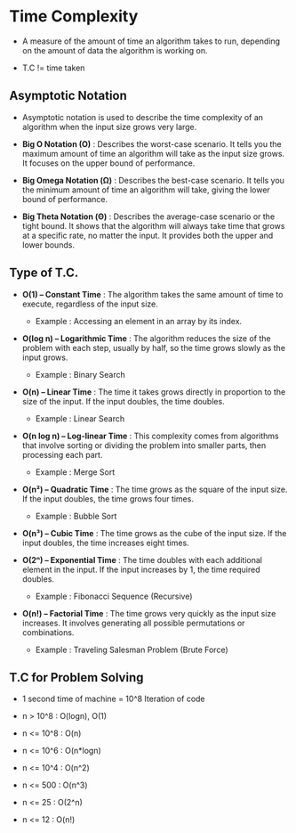 # Time Complexity

- A measure of the amount of time an algorithm takes to run, depending on the amount of data the algorithm is working on.

- T.C != time taken

## Asymptotic Notation

- Asymptotic notation is used to describe the time complexity of an algorithm when the input size grows very large.

- **Big O Notation (O)** : Describes the worst-case scenario. It tells you the maximum amount of time an algorithm will take as the input size grows. It focuses on the upper bound of performance.

- **Big Omega Notation (Ω)** : Describes the best-case scenario. It tells you the minimum amount of time an algorithm will take, giving the lower bound of performance.

- **Big Theta Notation (Θ)** : Describes the average-case scenario or the tight bound. It shows that the algorithm will always take time that grows at a specific rate, no matter the input. It provides both the upper and lower bounds.

## Type of T.C.

- **O(1) – Constant Time** : The algorithm takes the same amount of time to execute, regardless of the input size. 
  - Example : Accessing an element in an array by its index.

- **O(log n) – Logarithmic Time** : The algorithm reduces the size of the problem with each step, usually by half, so the time grows slowly as the input grows.
  
  - Example : Binary Search

- **O(n) – Linear Time** : The time it takes grows directly in proportion to the size of the input. If the input doubles, the time doubles.

  - Example : Linear Search 

- **O(n log n) – Log-linear Time** : This complexity comes from algorithms that involve sorting or dividing the problem into smaller parts, then processing each part.

  - Example : Merge Sort

- **O(n²) – Quadratic Time** :  The time grows as the square of the input size. If the input doubles, the time grows four times.

  - Example : Bubble Sort

- **O(n³) – Cubic Time** : The time grows as the cube of the input size. If the input doubles, the time increases eight times.

- **O(2ⁿ) – Exponential Time** : The time doubles with each additional element in the input. If the input increases by 1, the time required doubles.

  - Example : Fibonacci Sequence (Recursive)

- **O(n!) – Factorial Time** : The time grows very quickly as the input size increases. It involves generating all possible permutations or combinations.

  - Example : Traveling Salesman Problem (Brute Force)

## T.C for Problem Solving

- 1 second time of machine = 10^8 Iteration of code

- n > 10^8 : O(logn), O(1)

- n <= 10^8 : O(n)

- n <= 10^6 : O(n*logn)

- n <= 10^4 : O(n^2)

- n <= 500 : O(n^3)

- n <= 25 : O(2^n)

- n <= 12 : O(n!)